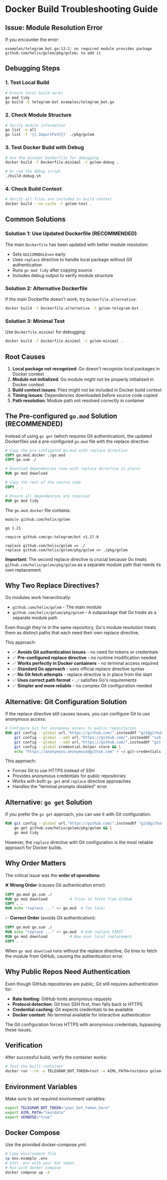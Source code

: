 # Docker Build Troubleshooting Guide

## Issue: Module Resolution Error

If you encounter the error:
```
examples/telegram_bot.go:13:2: no required module provides package github.com/helix/golem/pkg/golem; to add it
```

## Debugging Steps

### 1. Test Local Build
```bash
# Ensure local build works
go mod tidy
go build -o telegram-bot examples/telegram_bot.go
```

### 2. Check Module Structure
```bash
# Verify module information
go list -m all
go list -f '{{.ImportPath}}' ./pkg/golem
```

### 3. Test Docker Build with Debug
```bash
# Use the minimal Dockerfile for debugging
docker build -f Dockerfile.minimal -t golem-debug .

# Or use the debug script
./build-debug.sh
```

### 4. Check Build Context
```bash
# Verify all files are included in build context
docker build --no-cache -t golem-test .
```

## Common Solutions

### Solution 1: Use Updated Dockerfile (RECOMMENDED)
The main `Dockerfile` has been updated with better module resolution:
- Sets `GO111MODULE=on` early
- Uses `replace` directive to handle local package without Git authentication
- Runs `go mod tidy` after copying source
- Includes debug output to verify module structure

### Solution 2: Alternative Dockerfile
If the main Dockerfile doesn't work, try `Dockerfile.alternative`:
```bash
docker build -f Dockerfile.alternative -t golem-telegram-bot .
```

### Solution 3: Minimal Test
Use `Dockerfile.minimal` for debugging:
```bash
docker build -f Dockerfile.minimal -t golem-minimal .
```

## Root Causes

1. **Local package not recognized**: Go doesn't recognize local packages in Docker context
2. **Module not initialized**: Go module might not be properly initialized in Docker context
3. **Build context issues**: Files might not be included in Docker build context
4. **Timing issues**: Dependencies downloaded before source code copied
5. **Path resolution**: Module path not resolved correctly in container

## The Pre-configured `go.mod` Solution (RECOMMENDED)

Instead of using `go get` (which requires Git authentication), the updated Dockerfiles use a pre-configured `go.mod` file with the replace directive:

```dockerfile
# Copy the pre-configured go.mod with replace directive
COPY go.mod.docker ./go.mod
COPY go.sum ./

# Download dependencies (now with replace directive in place)
RUN go mod download

# Copy the rest of the source code
COPY . .

# Ensure all dependencies are resolved
RUN go mod tidy
```

The `go.mod.docker` file contains:
```
module github.com/helix/golem

go 1.21

require github.com/go-telegram/bot v1.17.0

replace github.com/helix/golem => ./
replace github.com/helix/golem/pkg/golem => ./pkg/golem
```

**Important**: The second replace directive is crucial because Go treats `github.com/helix/golem/pkg/golem` as a separate module path that needs its own replacement.

## Why Two Replace Directives?

Go modules work hierarchically:
- `github.com/helix/golem` - The main module
- `github.com/helix/golem/pkg/golem` - A subpackage that Go treats as a separate module path

Even though they're in the same repository, Go's module resolution treats them as distinct paths that each need their own replace directive.

This approach:
- ✅ **Avoids Git authentication issues** - no need for tokens or credentials
- ✅ **Pre-configured replace directive** - no runtime modification needed
- ✅ **Works perfectly in Docker containers** - no terminal access required
- ✅ **Standard Go approach** - uses official replace directive syntax
- ✅ **No Git fetch attempts** - replace directive is in place from the start
- ✅ **Uses correct path format** - `./` satisfies Go's requirements
- ✅ **Simpler and more reliable** - no complex Git configuration needed

## Alternative: Git Configuration Solution

If the replace directive still causes issues, you can configure Git to use anonymous access:

```dockerfile
# Configure Git for anonymous access to public repositories
RUN git config --global url."https://github.com/".insteadOf "git@github.com:" && \
    git config --global --add url."https://github.com/".insteadOf "ssh://git@github.com/" && \
    git config --global --add url."https://github.com/".insteadOf "git://github.com/" && \
    git config --global credential.helper store && \
    echo "https://anonymous:anonymous@github.com" > ~/.git-credentials
```

This approach:
- Forces Git to use HTTPS instead of SSH
- Provides anonymous credentials for public repositories
- Works with both `go get` and `replace` directive approaches
- Handles the "terminal prompts disabled" error

## Alternative: `go get` Solution

If you prefer the `go get` approach, you can use it with Git configuration:

```dockerfile
RUN git config --global url."https://github.com/".insteadOf "git@github.com:" && \
    go get github.com/helix/golem/pkg/golem && \
    go mod tidy
```

However, the `replace` directive with Git configuration is the most reliable approach for Docker builds.

## Why Order Matters

The critical issue was the **order of operations**:

❌ **Wrong Order** (causes Git authentication error):
```dockerfile
COPY go.mod go.sum ./
RUN go mod download          # Tries to fetch from GitHub
COPY . .
RUN echo "replace ..." >> go.mod  # Too late!
```

✅ **Correct Order** (avoids Git authentication):
```dockerfile
COPY go.mod go.sum ./
RUN echo "replace ..." >> go.mod  # Add replace FIRST
RUN go mod download          # Now uses local replacement
COPY . .
```

When `go mod download` runs without the replace directive, Go tries to fetch the module from GitHub, causing the authentication error.

## Why Public Repos Need Authentication

Even though GitHub repositories are public, Git still requires authentication for:
- **Rate limiting**: GitHub limits anonymous requests
- **Protocol detection**: Git tries SSH first, then falls back to HTTPS
- **Credential caching**: Git expects credentials to be available
- **Docker context**: No terminal available for interactive authentication

The Git configuration forces HTTPS with anonymous credentials, bypassing these issues.

## Verification

After successful build, verify the container works:
```bash
# Test the built container
docker run --rm -e TELEGRAM_BOT_TOKEN=test -e AIML_PATH=testdata golem-telegram-bot
```

## Environment Variables

Make sure to set required environment variables:
```bash
export TELEGRAM_BOT_TOKEN="your_bot_token_here"
export AIML_PATH="testdata"
export VERBOSE="true"
```

## Docker Compose

Use the provided docker-compose.yml:
```bash
# Copy environment file
cp env.example .env
# Edit .env with your bot token
# Run with docker compose
docker compose up -d
```
